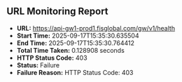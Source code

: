 ## URL Monitoring Report

- **URL:** https://api-gw1-prod1.fisglobal.com/gw/v1/health
- **Start Time:** 2025-09-17T15:35:30.635504
- **End Time:** 2025-09-17T15:35:30.764412
- **Total Time Taken:** 0.128908 seconds
- **HTTP Status Code:** 403
- **Status:** Failure
- **Failure Reason:** HTTP Status Code: 403

